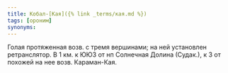 ```yaml
---
title: Кобал-[Кая]({% link _terms/кая.md %})
tags: [ороним]
synonyms:
---
```


Голая протяженная возв. с тремя вершинами; на ней установлен ретранслятор. В 1
км. к ЮЮЗ от нп Солнечная Долина (Судак.), к З от похожей на нее возв.
Караман-Кая.
